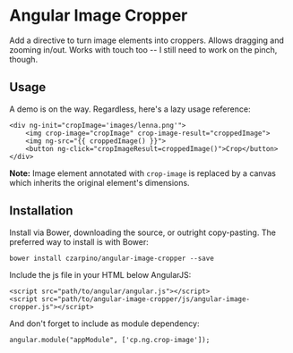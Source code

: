 # Angular Image Cropper

Add a directive to turn image elements into croppers. Allows dragging and zooming in/out. Works with touch too -- I still need to work on the pinch, though.

## Usage

A demo is on the way. Regardless, here's a lazy usage reference:

    <div ng-init="cropImage='images/lenna.png'">
        <img crop-image="cropImage" crop-image-result="croppedImage">
        <img ng-src="{{ croppedImage() }}">
        <button ng-click="cropImageResult=croppedImage()">Crop</button>
    </div>

**Note:** Image element annotated with `crop-image` is replaced by a canvas which inherits the original element's dimensions.

## Installation

Install via Bower, downloading the source, or outright copy-pasting. The preferred way to install is with Bower:

    bower install czarpino/angular-image-cropper --save

Include the js file in your HTML below AngularJS:

    <script src="path/to/angular/angular.js"></script>
    <script src="path/to/angular-image-cropper/js/angular-image-cropper.js"></script>

And don't forget to include as module dependency:

    angular.module("appModule", ['cp.ng.crop-image']);


